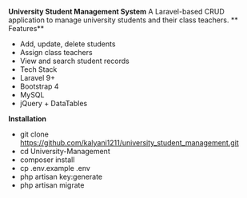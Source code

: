 
**University Student Management System**
A Laravel-based CRUD application to manage university students and their class teachers.
**
Features**

- Add, update, delete students
- Assign class teachers
- View and search student records
- Tech Stack
- Laravel 9+
- Bootstrap 4
- MySQL
- jQuery + DataTables

**Installation**
- git clone https://github.com/kalyani1211/university_student_management.git
- cd University-Management
- composer install
- cp .env.example .env
- php artisan key:generate
- php artisan migrate

